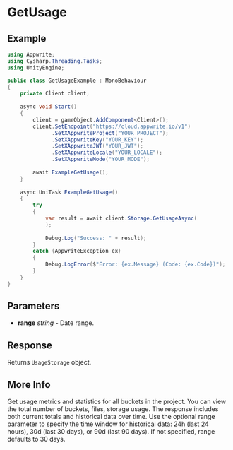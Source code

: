 # GetUsage

## Example

```csharp
using Appwrite;
using Cysharp.Threading.Tasks;
using UnityEngine;

public class GetUsageExample : MonoBehaviour
{
    private Client client;
    
    async void Start()
    {
        client = gameObject.AddComponent<Client>();
        client.SetEndpoint("https://cloud.appwrite.io/v1")
              .SetXAppwriteProject("YOUR_PROJECT");
              .SetXAppwriteKey("YOUR_KEY");
              .SetXAppwriteJWT("YOUR_JWT");
              .SetXAppwriteLocale("YOUR_LOCALE");
              .SetXAppwriteMode("YOUR_MODE");
        
        await ExampleGetUsage();
    }
    
    async UniTask ExampleGetUsage()
    {
        try
        {
            var result = await client.Storage.GetUsageAsync(
            );
            
            Debug.Log("Success: " + result);
        }
        catch (AppwriteException ex)
        {
            Debug.LogError($"Error: {ex.Message} (Code: {ex.Code})");
        }
    }
}
```

## Parameters

- **range** *string* - Date range.

## Response

Returns `UsageStorage` object.
## More Info

Get usage metrics and statistics for all buckets in the project. You can view the total number of buckets, files, storage usage. The response includes both current totals and historical data over time. Use the optional range parameter to specify the time window for historical data: 24h (last 24 hours), 30d (last 30 days), or 90d (last 90 days). If not specified, range defaults to 30 days.

